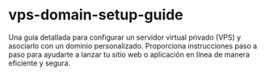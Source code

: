 # vps-domain-setup-guide
Una guía detallada para configurar un servidor virtual privado (VPS) y asociarlo con un dominio personalizado. Proporciona instrucciones paso a paso para ayudarte a lanzar tu sitio web o aplicación en línea de manera eficiente y segura.
